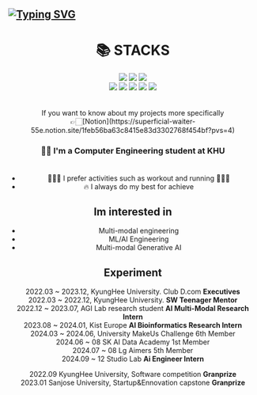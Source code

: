 ## [![Typing SVG](https://readme-typing-svg.demolab.com?font=Fira+Code&pause=1000&color=000000&random=false&width=435&lines=Hi+there%2C+I'm+Minki+Kim+%F0%9F%91%8B)](https://git.io/typing-svg)

<div align=center><h1>📚 STACKS</h1></div>

<div align=center> 
  <img src="https://img.shields.io/badge/java-007396?style=for-the-badge&logo=java&logoColor=white"> 
  <img src="https://img.shields.io/badge/c++-00599C?style=for-the-badge&logo=c%2B%2B&logoColor=white">
  <img src="https://img.shields.io/badge/python-DD0031?style=for-the-badge&logo=python&logoColor=white">
  <br>

  <img src="https://img.shields.io/badge/spring-6DB33F?style=for-the-badge&logo=spring&logoColor=white"> 
  <img src="https://img.shields.io/badge/pytorch-6DB33F?style=for-the-badge&logo=spring&logoColor=white"> 

  
  <img src="https://img.shields.io/badge/github-181717?style=for-the-badge&logo=github&logoColor=white">
  <img src="https://img.shields.io/badge/git-F05032?style=for-the-badge&logo=git&logoColor=white">
  <img src="https://img.shields.io/badge/notion-339AF0?style=for-the-badge&logo=fontawesome&logoColor=white">
  <br>
</div>

 <br>
  <br>
<center>
If you want to know about my projects more specifically<br>
👉🏻[Notion](https://superficial-waiter-55e.notion.site/1feb56ba63c8415e83d3302768f454bf?pvs=4)


### <center>👩‍💻 I'm a Computer Engineering student at KHU </center><br>
* 🏃🏻‍♂️ I prefer activities such as workout and running 🏋🏻‍♂️<br>
* 🔥 I always do my best for achieve <br>

## Im interested in <br>
* Multi-modal engineering <br>
* ML/AI Engineering <br>
* Multi-modal Generative AI

## Experiment
2022.03 ~ 2023.12, KyungHee University. Club D.com **Executives**  <br>
2022.03 ~ 2022.12, KyungHee University. **SW Teenager Mentor**  <br>
2022.12 ~ 2023.07, AGI Lab research student **AI Multi-Modal Research Intern**  <br>
2023.08 ~ 2024.01, Kist Europe **AI Bioinformatics Research Intern**  <br>
2024.03 ~ 2024.06, University MakeUs Challenge 6th Member <br>
2024.06 ~ 08 SK AI Data Academy 1st Member <br>
2024.07 ~ 08 Lg Aimers 5th Member <br>
2024.09 ~ 12 Studio Lab **Ai Engineer Intern** <br>


2022.09 KyungHee University, Software competition **Granprize**  <br>
2023.01 Sanjose University, Startup&Ennovation capstone **Granprize**  <br>
</center>


<!--
**rlaalsrl0922/rlaalsrl0922** is a ✨ _special_ ✨ repository because its `README.md` (this file) appears on your GitHub profile.

Here are some ideas to get you started:

- 🔭 I’m currently working on ...
- 🌱 I’m currently learning ...
- 👯 I’m looking to collaborate on ...
- 🤔 I’m looking for help with ...
- 💬 Ask me about ...
- 📫 How to reach me: ...
- 😄 Pronouns: ...
- ⚡ Fun fact: ...
-->
